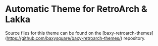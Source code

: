 Automatic Theme for RetroArch & Lakka
====================

Source files for this theme can be found on the [baxy-retroarch-themes] (https://github.com/baxysquare/baxy-retroarch-themes/) repository.